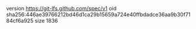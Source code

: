 version https://git-lfs.github.com/spec/v1
oid sha256:446ae39766212bd46d1ca29b15659a724e40ffbdadce36aa9b30f7184cf6a925
size 1836

